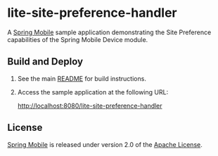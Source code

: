 # lite-site-preference-handler

A [Spring Mobile] sample application demonstrating the Site Preference capabilities of the Spring Mobile Device module.


## Build and Deploy

1. See the main [README](../README.md) for build instructions.

2. Access the sample application at the following URL:

    [http://localhost:8080/lite-site-preference-handler][app-url]


## License

[Spring Mobile] is released under version 2.0 of the [Apache License].


[app-url]: http://localhost:8080/lite-site-preference-handler
[Spring Mobile]: http://projects.spring.io/spring-mobile
[Apache License]: http://www.apache.org/licenses/LICENSE-2.0
